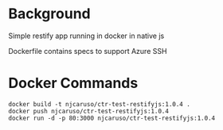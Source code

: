# Background
Simple restify app running in docker in native js 

Dockerfile contains specs to support Azure SSH

# Docker Commands
```
docker build -t njcaruso/ctr-test-restifyjs:1.0.4 .
docker push njcaruso/ctr-test-restifyjs:1.0.4
docker run -d -p 80:3000 njcaruso/ctr-test-restifyjs:1.0.4
```